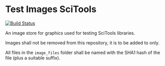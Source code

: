 Test Images SciTools
====================

[![Build Status](https://api.travis-ci.org/repositories/SciTools/test-images-scitools.svg?branch=gh-pages)](http://travis-ci.org/SciTools/test-images-scitools/branches)

An image store for graphics used for testing SciTools libraries.

Images shall not be removed from this repository, it is to be added to only.

All files in the `image_files` folder shall be named with the SHA1 hash of the file (plus a suitable suffix).
